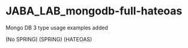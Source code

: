 # JABA_LAB_mongodb-full-hateoas


Mongo DB 3 type usage examples added

(No SPRING)
(SPRING)
(HATEOAS)
